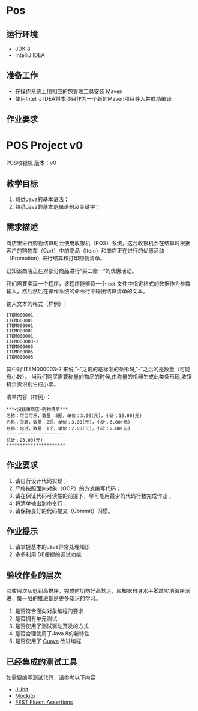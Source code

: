 # Pos

## 运行环境

- JDK 8
- IntelliJ IDEA

## 准备工作

- 在操作系统上用相应的包管理工具安装 Maven
- 使用IntelliJ IDEA将本项目作为一个新的Maven项目导入并成功编译

## 作业要求


# POS Project v0

POS收银机 版本：v0

## 教学目标

1. 熟悉Java的基本语法；
2. 熟悉Java的基本逻辑语句及关键字；

## 需求描述

商店里进行购物结算时会使用收银机（POS）系统，这台收银机会在结算时根据客户的购物车（Cart）中的商品（Item）和商店正在进行的优惠活动（Promotion）进行结算和打印购物清单。

已知该商店正在对部分商品进行“买二赠一”的优惠活动。

我们需要实现一个程序，该程序能够将一个 ```txt``` 文件中指定格式的数据作为参数输入，然后然后在操作系统的命令行中输出结算清单的文本。

输入文本的格式（样例）：

```
ITEM000001
ITEM000001
ITEM000001
ITEM000001
ITEM000001
ITEM000003-2
ITEM000005
ITEM000005
ITEM000005
```

其中对'ITEM000003-2'来说,"-"之前的是标准的条形码,"-"之后的是数量（可能有小数）。
当我们购买需要称量的物品的时候,由称量的机器生成此类条形码,收银机负责识别生成小票。

清单内容（样例）：

```
***<没钱赚商店>购物清单***
名称：可口可乐，数量：5瓶，单价：3.00(元)，小计：15.00(元)
名称：雪碧，数量：2瓶，单价：3.00(元)，小计：6.00(元)
名称：电池，数量：1个，单价：2.00(元)，小计：2.00(元)
----------------------
总计：23.00(元)
**********************
```

## 作业要求

1. 请自行设计代码实现；
2. 严格按照面向对象（OOP）的方式编写代码；
3. 请在保证代码可读性的前提下，尽可能用最少的代码行数完成作业；
4. 将清单输出到命令行；
5. 请保持良好的代码提交（Commit）习惯。

## 作业提示

1. 请掌握基本的Java异常处理知识
2. 多多利用IDE便捷的调试功能

## 验收作业的层次

验收层次从低到高排序，完成时切勿好高骛远，应根据自身水平脚踏实地循序渐进，每一层的推进都是更多知识的学习。

1. 是否符合面向对象编程的要求
2. 是否拥有单元测试
3. 是否使用了测试驱动开发的方式
4. 是否合理使用了Java 8的新特性
5. 是否使用了 [Guava](https://code.google.com/p/guava-libraries/) 改进编程

## 已经集成的测试工具

如需要编写测试代码，请参考以下内容：

- [JUnit](http://junit.org)
- [Mockito](https://code.google.com/p/mockito/)
- [FEST Fluent Assertions](https://github.com/alexruiz/fest-assert-2.x)
